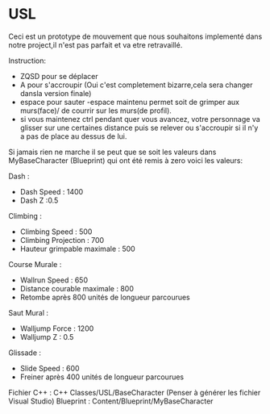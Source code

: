 # USL
Ceci est un prototype de mouvement que nous souhaitons implementé dans notre project,il n'est pas parfait et va etre retravaillé.


Instruction:
- ZQSD pour se déplacer
- A pour s'accroupir (Oui c'est completement bizarre,cela sera changer dansla version finale)
- espace pour sauter
-espace maintenu permet soit de grimper aux murs(face)/ de courrir sur les murs(de profil).
- si vous maintenez ctrl pendant quer vous avancez, votre personnage va glisser sur une certaines distance puis se relever ou s'accroupir si il n'y a pas de place au dessus de lui.

Si jamais rien ne marche il se peut que se soit les valeurs dans MyBaseCharacter (Blueprint) qui ont été remis à zero voici les valeurs:

Dash :
- Dash Speed : 1400
- Dash Z :0.5

Climbing :
- Climbing Speed : 500
- Climbing Projection : 700
- Hauteur grimpable maximale : 500

Course Murale :
- Wallrun Speed : 650
- Distance courable maximale : 800
- Retombe après 800 unités de longueur parcourues

Saut Mural :
- Walljump Force : 1200
- Walljump Z : 0.5

Glissade :
- Slide Speed : 600
- Freiner après 400 unités de longueur parcourues

Fichier C++ : C++ Classes/USL/BaseCharacter (Penser à générer les fichier Visual Studio)
Blueprint : Content/Blueprint/MyBaseCharacter
